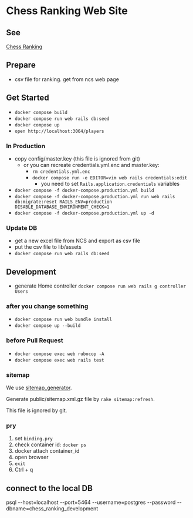 # Chess Ranking Web Site

## See
[Chess Ranking](https://chess-ranking.stu345.com/players)

## Prepare
- csv file for ranking. get from ncs web page

## Get Started
- `docker compose build`
- `docker compose run web rails db:seed`
- `docker compose up`
- `open http://localhost:3064/players`

### In Production
- copy config/master.key (this file is ignored from git)
    - or you can recreate credentials.yml.enc and master.key: 
        - `rm credentials.yml.enc`
        - `docker compose run -e EDITOR=vim web rails credentials:edit`
            - you need to set `Rails.application.credentials` variables
- `docker compose -f docker-compose.production.yml build`
- `docker compose -f docker-compose.production.yml run web rails db:migrate:reset RAILS_ENV=production DISABLE_DATABASE_ENVIRONMENT_CHECK=1`
- `docker compose -f docker-compose.production.yml up -d`

### Update DB
- get a new excel file from NCS and export as csv file
- put the csv file to lib/assets
- `docker compose run web rails db:seed`

## Development
- generate Home controller `docker compose run web rails g controller Users`

### after you change something
- `docker compose run web bundle install`
- `docker compose up --build`

### before Pull Request
- `docker compose exec web rubocop -A`
- `docker compose exec web rails test`

### sitemap
We use [sitemap_generator](https://github.com/kjvarga/sitemap_generator#rails).

Generate public/sitemap.xml.gz file by `rake sitemap:refresh`.

This file is ignored by git.

### pry
1. set `binding.pry`
1. check container id: `docker ps`
1. docker attach container_id
1. open browser
1. `exit`
1. Ctrl + q

## connect to the local DB
psql --host=localhost --port=5464 --username=postgres --password --dbname=chess_ranking_development